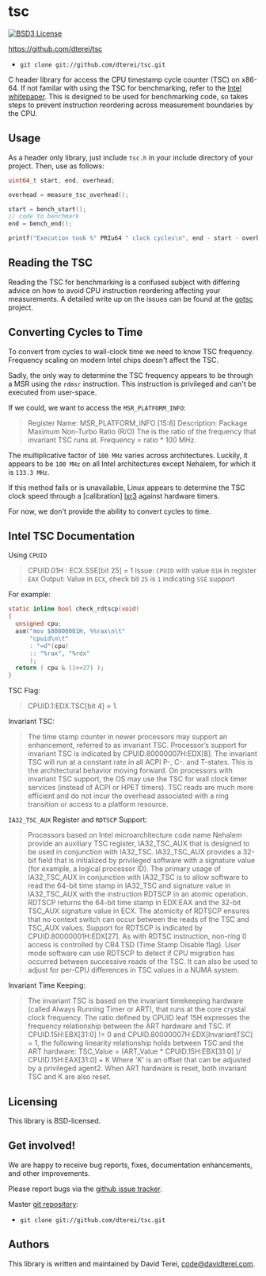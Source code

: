 # tsc
[![BSD3 License](http://img.shields.io/badge/license-BSD3-brightgreen.svg?style=flat)][tl;dr Legal: BSD3]

[tl;dr Legal: BSD3]:
  https://tldrlegal.com/license/bsd-3-clause-license-(revised)
  "BSD3 License"

https://github.com/dterei/tsc

* `git clone git://github.com/dterei/tsc.git`

C header library for access the CPU timestamp cycle counter (TSC) on x86-64. If
not familar with using the TSC for benchmarking, refer to the
[Intel whitepaper][intel1]. This is designed to be used for benchmarking code,
so takes steps to prevent instruction reordering across measurement boundaries
by the CPU.

## Usage

As a header only library, just include `tsc.h` in your include directory of
your project. Then, use as follows:

``` .c
uint64_t start, end, overhead;

overhead = measure_tsc_overhead();

start = bench_start();
// code to benchmark
end = bench_end();

printf("Execution took %" PRIu64 " clock cycles\n", end - start - overhead);
```

## Reading the TSC

Reading the TSC for benchmarking is a confused subject with differing advice on
how to avoid CPU instruction reordering affecting your measurements. A detailed
write up on the issues can be found at the [gotsc][gotsc] project.

## Converting Cycles to Time

To convert from cycles to wall-clock time we need to know TSC frequency.
Frequency scaling on modern Intel chips doesn't affect the TSC.

Sadly, the only way to determine the TSC frequency appears to be through a MSR
using the `rdmsr` instruction. This instruction is privileged and can't be
executed from user-space.

If we could, we want to access the `MSR_PLATFORM_INFO`:

> Register Name: MSR_PLATFORM_INFO [15:8]
> Description: Package Maximum Non-Turbo Ratio (R/O)
>              The is the ratio of the frequency that invariant TSC runs at.
>              Frequency = ratio * 100 MHz.

The multiplicative factor of `100 MHz` varies across architectures. Luckily, it
appears to be `100 MHz` on all Intel architectures except Nehalem, for which it
is `133.3 MHz`.

If this method fails or is unavailable, Linux appears to determine the TSC
clock speed through a [calibration] [lxr3] against hardware timers.

For now, we don't provide the ability to convert cycles to time.

## Intel TSC Documentation

Using `CPUID`

> CPUID.01H : ECX.SSE[bit 25] = 1
> Issue: `CPUID` with value `01H` in register `EAX`
> Output: Value in `ECX`, check bit `25` is `1` indicating `SSE` support

For example:

``` .c
static inline bool check_rdtscp(void)
{
  unsigned cpu;
  asm("mov $80000001H, %%rax\n\t"
      "cpuid\n\t"
      : "=d"(cpu)
      :: "%rax", "%rdx"
      );
  return ( cpu & (1<<27) );
}
```

TSC Flag:

> CPUID.1:EDX.TSC[bit 4] = 1.

Invariant TSC:

> The time stamp counter in newer processors may support an enhancement,
> referred to as invariant TSC.  Processor’s support for invariant TSC is
> indicated by CPUID.80000007H:EDX[8].  The invariant TSC will run at a
> constant rate in all ACPI P-, C-. and T-states.  This is the architectural
> behavior moving forward.  On processors with invariant TSC support, the OS
> may use the TSC for wall clock timer services (instead of ACPI or HPET
> timers). TSC reads are much more efficient and do not incur the overhead
> associated with a ring transition or access to a platform resource.

`IA32_TSC_AUX` Register and `RDTSCP` Support:

> Processors based on Intel microarchitecture code name Nehalem provide an
> auxiliary TSC register, IA32_TSC_AUX that is designed to be used in conjunction
> with IA32_TSC. IA32_TSC_AUX provides a 32-bit field that is initialized by
> privileged software with a signature value (for example, a logical processor
> ID).  The primary usage of IA32_TSC_AUX in conjunction with IA32_TSC is to
> allow software to read the 64-bit time stamp in IA32_TSC and signature value in
> IA32_TSC_AUX with the instruction RDTSCP in an atomic operation.  RDTSCP
> returns the 64-bit time stamp in EDX:EAX and the 32-bit TSC_AUX signature value
> in ECX. The atomicity of RDTSCP ensures that no context switch can occur
> between the reads of the TSC and TSC_AUX values.  Support for RDTSCP is
> indicated by CPUID.80000001H:EDX[27]. As with RDTSC instruction, non-ring 0
> access is controlled by CR4.TSD (Time Stamp Disable flag).  User mode software
> can use RDTSCP to detect if CPU migration has occurred between successive reads
> of the TSC.  It can also be used to adjust for per-CPU differences in TSC
> values in a NUMA system.

Invariant Time Keeping:

> The invariant TSC is based on the invariant timekeeping hardware (called
> Always Running Timer or ART), that runs at the core crystal clock frequency.
> The ratio defined by CPUID leaf 15H expresses the frequency relationship
> between the ART hardware and TSC.  If CPUID.15H:EBX[31:0] != 0 and
> CPUID.80000007H:EDX[InvariantTSC] = 1, the following linearity relationship
> holds between TSC and the ART hardware: TSC_Value = (ART_Value *
> CPUID.15H:EBX[31:0] )/ CPUID.15H:EAX[31:0] + K Where 'K' is an offset that
> can be adjusted by a privileged agent2.  When ART hardware is reset, both
> invariant TSC and K are also reset.

## Licensing

This library is BSD-licensed.

## Get involved!

We are happy to receive bug reports, fixes, documentation enhancements,
and other improvements.

Please report bugs via the
[github issue tracker](http://github.com/dterei/tsc/issues).

Master [git repository](http://github.com/dterei/tsc):

* `git clone git://github.com/dterei/tsc.git`

## Authors

This library is written and maintained by David Terei, <code@davidterei.com>.

[intel1]: http://www.intel.com/content/www/us/en/embedded/training/ia-32-ia-64-benchmark-code-execution-paper.html
[gotsc]: https://github.com/dterei/gotsc
[lxr3]: http://lxr.free-electrons.com/source/arch/x86/kernel/tsc.c#L670

